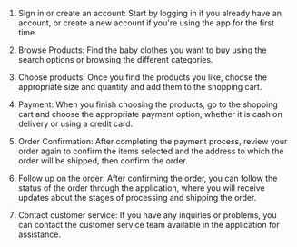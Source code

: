 1. Sign in or create an account: Start by logging in if you already have an account, or create a new account if you're using the app for the first time.

2. Browse Products: Find the baby clothes you want to buy using the search options or browsing the different categories.

3. Choose products: Once you find the products you like, choose the appropriate size and quantity and add them to the shopping cart.

4. Payment: When you finish choosing the products, go to the shopping cart and choose the appropriate payment option, whether it is cash on delivery or using a credit card.

5. Order Confirmation: After completing the payment process, review your order again to confirm the items selected and the address to which the order will be shipped, then confirm the order.

6. Follow up on the order: After confirming the order, you can follow the status of the order through the application, where you will receive updates about the stages of processing and shipping the order.

7. Contact customer service: If you have any inquiries or problems, you can contact the customer service team available in the application for assistance.
